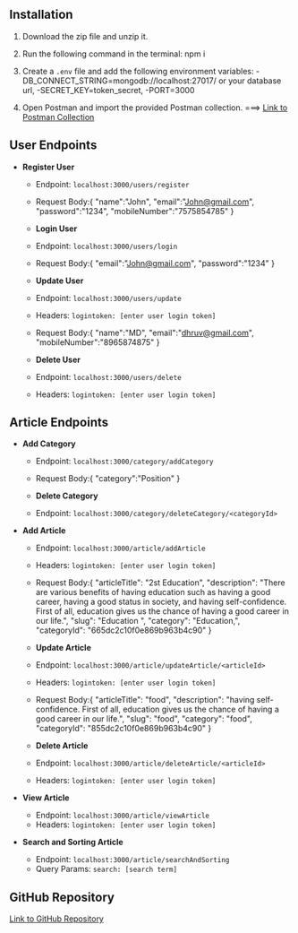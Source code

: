 
## Installation
1. Download the zip file and unzip it.
2. Run the following command in the terminal: npm i 

3. Create a `.env` file and add the following environment variables:
    -DB_CONNECT_STRING=mongodb://localhost:27017/<databaseName> or your database url,
    -SECRET_KEY=token_secret,
    -PORT=3000

5. Open Postman and import the provided Postman collection. ===> [Link to Postman Collection](https://github.com/Dhruvmer610/blog-article-project/tree/main/postmanCollection)

## User Endpoints
- **Register User**
  - Endpoint: `localhost:3000/users/register`
  - Request Body:{
                    "name":"John",
                    "email":"John@gmail.com",
                    "password":"1234",
                    "mobileNumber":"7575854785"
                    }

  - **Login User**
  - Endpoint: `localhost:3000/users/login`
  - Request Body:{
                  "email":"John@gmail.com",
                  "password":"1234"
                }

  - **Update User**
  - Endpoint: `localhost:3000/users/update`
  - Headers: `logintoken: [enter user login token]`
  - Request Body:{
                     "name":"MD",
                     "email":"dhruv@gmail.com",
                     "mobileNumber":"8965874875"
                }

  - **Delete User**
  - Endpoint: `localhost:3000/users/delete`
  - Headers: `logintoken: [enter user login token]`

## Article Endpoints
- **Add Category**
  - Endpoint: `localhost:3000/category/addCategory`
  - Request Body:{
                  "category":"Position"
                }

  - **Delete Category**
  - Endpoint: `localhost:3000/category/deleteCategory/<categoryId>`

- **Add Article**
  - Endpoint: `localhost:3000/article/addArticle`
  - Headers: `logintoken: [enter user login token]`
  - Request Body:{
                  "articleTitle": "2st Education",
                  "description": "There are various benefits of having education such as having a good career, having a good status in society, and having self-confidence. First of all, education gives us the chance of having a good career in our life.",
                  "slug": "Education ",
                  "category": "Education,",
                  "categoryId": "665dc2c10f0e869b963b4c90"
                }

  - **Update Article**
  - Endpoint: `localhost:3000/article/updateArticle/<articleId>`
  - Headers: `logintoken: [enter user login token]`
  - Request Body:{
                  "articleTitle": "food",
                  "description": "having self-confidence. First of all, education gives us the chance of having a good career in our life.",
                  "slug": "food",
                  "category": "food",
                  "categoryId": "855dc2c10f0e869b963b4c90"
                }

  - **Delete Article**
  - Endpoint: `localhost:3000/article/deleteArticle/<articleId>`
  - Headers: `logintoken: [enter user login token]`

- **View Article**
  - Endpoint: `localhost:3000/article/viewArticle`
  - Headers: `logintoken: [enter user login token]`

- **Search and Sorting Article**
  - Endpoint: `localhost:3000/article/searchAndSorting`
  - Query Params: `search: [search term]`

## GitHub Repository
[Link to GitHub Repository](https://github.com/Dhruvmer610/blog-article-project)
